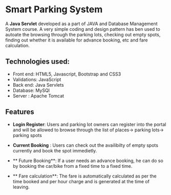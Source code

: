# Smart Parking System

A **Java Servlet** developed as a part of JAVA and Database Management System course.
A very simple coding and design pattern has ben used to autoate the browsing through the parking lots, checking out empty spots, finding out whether it is available for advance booking, etc and fare calculation.

## Technologies used:
- Front end: HTML5, Javascript, Bootstrap and CSS3
- Validations: JavaScript
- Back end: Java Servlets
- Database: MySQl
- Server :  Apache Tomcat

## Features

- **Login Register**: Users and parking lot owners can register into the portal and will be allowed to browse through the list of places-> parking lots-> parking spots

- **Current Booking** : Users can check out the availibilty of empty spots currently and book the spot immedietly.

- ** Future Booking**:  If a user needs an advance booking, he can do so by booking the car/bike from a fixed time to a fixed time.

- ** Fare calculation**: The fare is automatically calculated as per the time booked and per hour charge and is generated at the time of leaving.